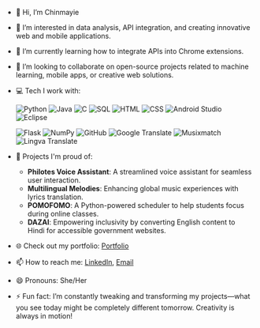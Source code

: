 - 👋 Hi, I’m Chinmayie
- 👀 I’m interested in data analysis, API integration, and creating innovative web and mobile applications.
- 🌱 I’m currently learning how to integrate APIs into Chrome extensions.
- 💞️ I’m looking to collaborate on open-source projects related to machine learning, mobile apps, or creative web solutions.

- 💻 Tech I work with:

  ![Python](https://img.shields.io/badge/Python-3776AB?style=for-the-badge&logo=python&logoColor=white)
  ![Java](https://img.shields.io/badge/Java-ED8B00?style=for-the-badge&logo=java&logoColor=white)
  ![C](https://img.shields.io/badge/C-00599C?style=for-the-badge&logo=c&logoColor=white)
  ![SQL](https://img.shields.io/badge/SQL-4479A1?style=for-the-badge&logo=postgresql&logoColor=white)
  ![HTML](https://img.shields.io/badge/HTML5-E34F26?style=for-the-badge&logo=html5&logoColor=white)
  ![CSS](https://img.shields.io/badge/CSS3-1572B6?style=for-the-badge&logo=css3&logoColor=white)
  ![Android Studio](https://img.shields.io/badge/Android_Studio-3DDC84?style=for-the-badge&logo=android-studio&logoColor=white)
  ![Eclipse](https://img.shields.io/badge/Eclipse-2C2255?style=for-the-badge&logo=EclipseIDE&logoColor=white)

  ![Flask](https://img.shields.io/badge/Flask-000000?style=for-the-badge&logo=flask&logoColor=white)
  ![NumPy](https://img.shields.io/badge/NumPy-013243?style=for-the-badge&logo=numpy&logoColor=white)
  ![GitHub](https://img.shields.io/badge/GitHub-181717?style=for-the-badge&logo=github&logoColor=white)
  ![Google Translate](https://img.shields.io/badge/Google_Translate-4285F4?style=for-the-badge&logo=google-translate&logoColor=white)
  ![Musixmatch](https://img.shields.io/badge/Musixmatch-FF605C?style=for-the-badge&logo=musixmatch&logoColor=white)
  ![Lingva Translate](https://img.shields.io/badge/Lingva_Translate-007ACC?style=for-the-badge&logo=microsoft-azure&logoColor=white)

- 🚀 Projects I'm proud of: 
  - **Philotes Voice Assistant**: A streamlined voice assistant for seamless user interaction.
  - **Multilingual Melodies**: Enhancing global music experiences with lyrics translation.
  - **POMOFOMO**: A Python-powered scheduler to help students focus during online classes.
  - **DAZAI**: Empowering inclusivity by converting English content to Hindi for accessible government websites.

- 🌐 Check out my portfolio: [Portfolio](https://chinnima28.github.io/portfolio/)

- 📫 How to reach me: [LinkedIn](https://www.linkedin.com/in/chinmayievbs20032805/), [Email](mailto:chinmayiesubramanian@gmail.com)
- 😄 Pronouns: She/Her
- ⚡ Fun fact: I’m constantly tweaking and transforming my projects—what you see today might be completely different tomorrow. Creativity is always in motion!



<!---
Chinnima28/Chinnima28 is a ✨ special ✨ repository because its `README.md` (this file) appears on your GitHub profile.
You can click the Preview link to take a look at your changes.
--->

